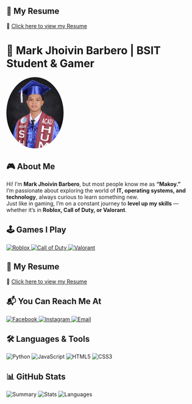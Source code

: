 ## 📄 My Resume  
📌 [Click here to view my Resume](https://jhoivin769-collab.github.io/Mark-Jhoivin-Barbero/)

# 👾 Mark Jhoivin Barbero | BSIT Student & Gamer  

<img src="https://raw.githubusercontent.com/jhoivin769-collab/Mark-Jhoivin-Barbero/refs/heads/main/profile.jpeg" alt="Profile Pic" width="150" style="border-radius: 50%;"/>



## 🎮 About Me  

Hi! I’m **Mark Jhoivin Barbero**, but most people know me as **“Makoy.”**  
I’m passionate about exploring the world of **IT, operating systems, and technology**, always curious to learn something new.  
Just like in gaming, I’m on a constant journey to **level up my skills** — whether it’s in **Roblox, Call of Duty, or Valorant**.



## 🕹️ Games I Play
<a href="https://www.roblox.com/" target="_blank">  
  <img src="https://upload.wikimedia.org/wikipedia/commons/1/1b/Roblox_logo_2022.svg" alt="Roblox" width="100"/>  
</a>  
<a href="https://www.callofduty.com/" target="_blank">  
  <img src="https://upload.wikimedia.org/wikipedia/commons/2/20/Call_of_Duty_logo.svg" alt="Call of Duty" width="120"/>  
</a>  
<a href="https://playvalorant.com/" target="_blank">  
  <img src="https://upload.wikimedia.org/wikipedia/commons/2/2a/Valorant_logo.svg" alt="Valorant" width="100"/>  
</a>



## 📄 My Resume  
📌 [Click here to view my Resume](https://jhoivin769-collab.github.io/Mark-Jhoivin-Barbero/)





## 📬 You Can Reach Me At
<p align="left">
  <a href="https://www.facebook.com/share/1CHCNbw6aj/" target="_blank">
    <img src="https://cdn-icons-png.flaticon.com/512/733/733547.png" alt="Facebook" width="40"/>
  </a>
  <a href="https://www.instagram.com/invites/contact/?utm_source=ig_contact_invite&utm_medium=copy_link&utm_content=irhm7zo" target="_blank">
    <img src="https://cdn-icons-png.flaticon.com/512/2111/2111463.png" alt="Instagram" width="40"/>
  </a>
  <a href="mailto:markjoivinbarbero@gmail.com" target="_blank">
    <img src="https://cdn-icons-png.flaticon.com/512/732/732200.png" alt="Email" width="40"/>
  </a>
</p>


## 🛠️ Languages & Tools
![Python](https://img.shields.io/badge/-Python-3776AB?logo=python&logoColor=white&style=for-the-badge)
![JavaScript](https://img.shields.io/badge/-JavaScript-F7DF1E?logo=javascript&logoColor=black&style=for-the-badge)
![HTML5](https://img.shields.io/badge/-HTML5-E34F26?logo=html5&logoColor=white&style=for-the-badge)
![CSS3](https://img.shields.io/badge/-CSS3-1572B6?logo=css3&logoColor=white&style=for-the-badge)


## 📊 GitHub Stats
![Summary](http://github-profile-summary-cards.vercel.app/api/cards/profile-details?username=jhoivin769-collab&theme=radical)
![Stats](http://github-profile-summary-cards.vercel.app/api/cards/stats?username=jhoivin769-collab&theme=radical)
![Languages](http://github-profile-summary-cards.vercel.app/api/cards/most-commit-language?username=jhoivin769-collab&theme=radical)
